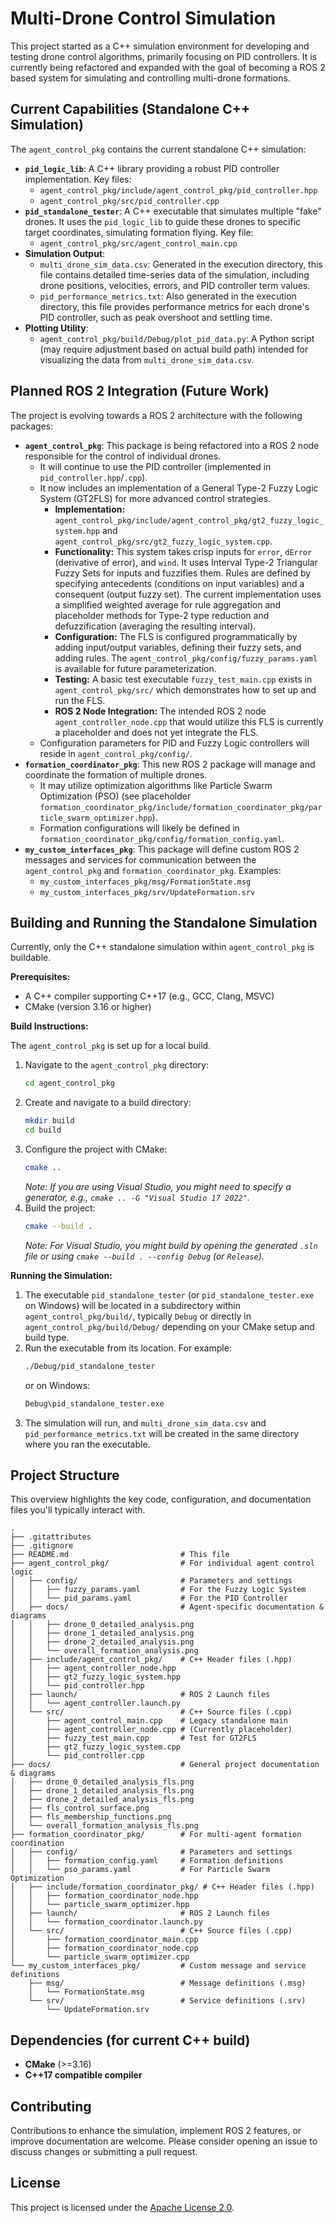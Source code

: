 # Multi-Drone Control Simulation

This project started as a C++ simulation environment for developing and testing drone control algorithms, primarily focusing on PID controllers. It is currently being refactored and expanded with the goal of becoming a ROS 2 based system for simulating and controlling multi-drone formations.

## Current Capabilities (Standalone C++ Simulation)

The `agent_control_pkg` contains the current standalone C++ simulation:

*   **`pid_logic_lib`**: A C++ library providing a robust PID controller implementation. Key files:
    *   `agent_control_pkg/include/agent_control_pkg/pid_controller.hpp`
    *   `agent_control_pkg/src/pid_controller.cpp`
*   **`pid_standalone_tester`**: A C++ executable that simulates multiple "fake" drones. It uses the `pid_logic_lib` to guide these drones to specific target coordinates, simulating formation flying. Key file:
    *   `agent_control_pkg/src/agent_control_main.cpp`
*   **Simulation Output**:
    *   `multi_drone_sim_data.csv`: Generated in the execution directory, this file contains detailed time-series data of the simulation, including drone positions, velocities, errors, and PID controller term values.
    *   `pid_performance_metrics.txt`: Also generated in the execution directory, this file provides performance metrics for each drone's PID controller, such as peak overshoot and settling time.
*   **Plotting Utility**:
    *   `agent_control_pkg/build/Debug/plot_pid_data.py`: A Python script (may require adjustment based on actual build path) intended for visualizing the data from `multi_drone_sim_data.csv`.

## Planned ROS 2 Integration (Future Work)

The project is evolving towards a ROS 2 architecture with the following packages:

*   **`agent_control_pkg`**: This package is being refactored into a ROS 2 node responsible for the control of individual drones.
    *   It will continue to use the PID controller (implemented in `pid_controller.hpp`/`.cpp`).
    *   It now includes an implementation of a General Type-2 Fuzzy Logic System (GT2FLS) for more advanced control strategies.
        *   **Implementation:** `agent_control_pkg/include/agent_control_pkg/gt2_fuzzy_logic_system.hpp` and `agent_control_pkg/src/gt2_fuzzy_logic_system.cpp`.
        *   **Functionality:** This system takes crisp inputs for `error`, `dError` (derivative of error), and `wind`. It uses Interval Type-2 Triangular Fuzzy Sets for inputs and fuzzifies them. Rules are defined by specifying antecedents (conditions on input variables) and a consequent (output fuzzy set). The current implementation uses a simplified weighted average for rule aggregation and placeholder methods for Type-2 type reduction and defuzzification (averaging the resulting interval).
        *   **Configuration:** The FLS is configured programmatically by adding input/output variables, defining their fuzzy sets, and adding rules. The `agent_control_pkg/config/fuzzy_params.yaml` is available for future parameterization.
        *   **Testing:** A basic test executable `fuzzy_test_main.cpp` exists in `agent_control_pkg/src/` which demonstrates how to set up and run the FLS.
        *   **ROS 2 Node Integration:** The intended ROS 2 node `agent_controller_node.cpp` that would utilize this FLS is currently a placeholder and does not yet integrate the FLS.
    *   Configuration parameters for PID and Fuzzy Logic controllers will reside in `agent_control_pkg/config/`.
*   **`formation_coordinator_pkg`**: This new ROS 2 package will manage and coordinate the formation of multiple drones.
    *   It may utilize optimization algorithms like Particle Swarm Optimization (PSO) (see placeholder `formation_coordinator_pkg/include/formation_coordinator_pkg/particle_swarm_optimizer.hpp`).
    *   Formation configurations will likely be defined in `formation_coordinator_pkg/config/formation_config.yaml`.
*   **`my_custom_interfaces_pkg`**: This package will define custom ROS 2 messages and services for communication between the `agent_control_pkg` and `formation_coordinator_pkg`. Examples:
    *   `my_custom_interfaces_pkg/msg/FormationState.msg`
    *   `my_custom_interfaces_pkg/srv/UpdateFormation.srv`

## Building and Running the Standalone Simulation

Currently, only the C++ standalone simulation within `agent_control_pkg` is buildable.

**Prerequisites:**

*   A C++ compiler supporting C++17 (e.g., GCC, Clang, MSVC)
*   CMake (version 3.16 or higher)

**Build Instructions:**

The `agent_control_pkg` is set up for a local build.

1.  Navigate to the `agent_control_pkg` directory:
    ```bash
    cd agent_control_pkg
    ```
2.  Create and navigate to a build directory:
    ```bash
    mkdir build
    cd build
    ```
3.  Configure the project with CMake:
    ```bash
    cmake ..
    ```
    *Note: If you are using Visual Studio, you might need to specify a generator, e.g., `cmake .. -G "Visual Studio 17 2022"`.*
4.  Build the project:
    ```bash
    cmake --build .
    ```
    *Note: For Visual Studio, you might build by opening the generated `.sln` file or using `cmake --build . --config Debug` (or `Release`).*

**Running the Simulation:**

1.  The executable `pid_standalone_tester` (or `pid_standalone_tester.exe` on Windows) will be located in a subdirectory within `agent_control_pkg/build/`, typically `Debug` or directly in `agent_control_pkg/build/Debug/` depending on your CMake setup and build type.
2.  Run the executable from its location. For example:
    ```bash
    ./Debug/pid_standalone_tester
    ```
    or on Windows:
    ```bash
    Debug\pid_standalone_tester.exe
    ```
3.  The simulation will run, and `multi_drone_sim_data.csv` and `pid_performance_metrics.txt` will be created in the same directory where you ran the executable.

## Project Structure

This overview highlights the key code, configuration, and documentation files you'll typically interact with.

```
.
├── .gitattributes
├── .gitignore
├── README.md                         # This file
├── agent_control_pkg/                # For individual agent control logic
│   ├── config/                       # Parameters and settings
│   │   ├── fuzzy_params.yaml         # For the Fuzzy Logic System
│   │   └── pid_params.yaml           # For the PID Controller
│   ├── docs/                         # Agent-specific documentation & diagrams
│   │   ├── drone_0_detailed_analysis.png
│   │   ├── drone_1_detailed_analysis.png
│   │   ├── drone_2_detailed_analysis.png
│   │   └── overall_formation_analysis.png
│   ├── include/agent_control_pkg/    # C++ Header files (.hpp)
│   │   ├── agent_controller_node.hpp
│   │   ├── gt2_fuzzy_logic_system.hpp
│   │   └── pid_controller.hpp
│   ├── launch/                       # ROS 2 Launch files
│   │   └── agent_controller.launch.py
│   └── src/                          # C++ Source files (.cpp)
│       ├── agent_control_main.cpp    # Legacy standalone main
│       ├── agent_controller_node.cpp # (Currently placeholder)
│       ├── fuzzy_test_main.cpp       # Test for GT2FLS
│       ├── gt2_fuzzy_logic_system.cpp
│       └── pid_controller.cpp
├── docs/                             # General project documentation & diagrams
│   ├── drone_0_detailed_analysis_fls.png
│   ├── drone_1_detailed_analysis_fls.png
│   ├── drone_2_detailed_analysis_fls.png
│   ├── fls_control_surface.png
│   ├── fls_membership_functions.png
│   └── overall_formation_analysis_fls.png
├── formation_coordinator_pkg/        # For multi-agent formation coordination
│   ├── config/                       # Parameters and settings
│   │   ├── formation_config.yaml     # Formation definitions
│   │   └── pso_params.yaml           # For Particle Swarm Optimization
│   ├── include/formation_coordinator_pkg/ # C++ Header files (.hpp)
│   │   ├── formation_coordinator_node.hpp
│   │   └── particle_swarm_optimizer.hpp
│   ├── launch/                       # ROS 2 Launch files
│   │   └── formation_coordinator.launch.py
│   └── src/                          # C++ Source files (.cpp)
│       ├── formation_coordinator_main.cpp
│       ├── formation_coordinator_node.cpp
│       └── particle_swarm_optimizer.cpp
└── my_custom_interfaces_pkg/         # Custom message and service definitions
    ├── msg/                          # Message definitions (.msg)
    │   └── FormationState.msg
    └── srv/                          # Service definitions (.srv)
        └── UpdateFormation.srv
```

## Dependencies (for current C++ build)

*   **CMake** (>=3.16)
*   **C++17 compatible compiler**

## Contributing

Contributions to enhance the simulation, implement ROS 2 features, or improve documentation are welcome. Please consider opening an issue to discuss changes or submitting a pull request.

## License

This project is licensed under the [Apache License 2.0](LICENSE).
